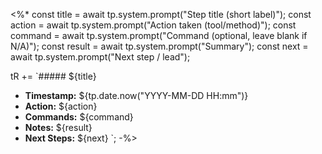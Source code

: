 <%*
const title = await tp.system.prompt("Step title (short label)");
const action = await tp.system.prompt("Action taken (tool/method)");
const command = await tp.system.prompt("Command (optional, leave blank if N/A)");
const result = await tp.system.prompt("Summary");
const next = await tp.system.prompt("Next step / lead");

tR += `##### ${title}

- **Timestamp:** ${tp.date.now("YYYY-MM-DD HH:mm")}
- **Action:** ${action}
- **Commands:** ${command}
- **Notes:** ${result}
- **Next Steps:** ${next}
`;
-%>